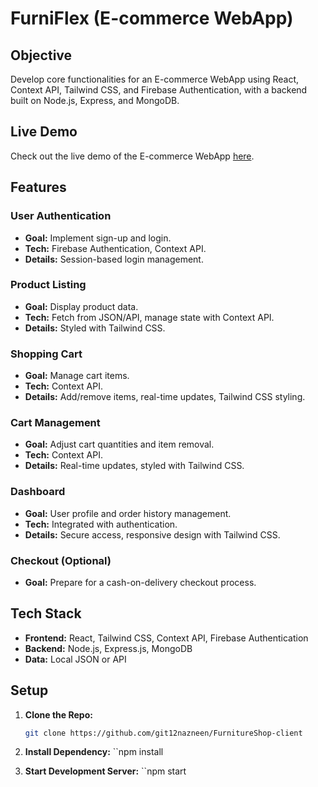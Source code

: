 # FurniFlex (E-commerce WebApp)

## Objective

Develop core functionalities for an E-commerce WebApp using React, Context API, Tailwind CSS, and Firebase Authentication, with a backend built on Node.js, Express, and MongoDB.

## Live Demo

Check out the live demo of the E-commerce WebApp [here](furniture-shop-48a7b.web.app).

## Features

### User Authentication
- **Goal:** Implement sign-up and login.
- **Tech:** Firebase Authentication, Context API.
- **Details:** Session-based login management.

### Product Listing
- **Goal:** Display product data.
- **Tech:** Fetch from JSON/API, manage state with Context API.
- **Details:** Styled with Tailwind CSS.

### Shopping Cart
- **Goal:** Manage cart items.
- **Tech:** Context API.
- **Details:** Add/remove items, real-time updates, Tailwind CSS styling.

### Cart Management
- **Goal:** Adjust cart quantities and item removal.
- **Tech:** Context API.
- **Details:** Real-time updates, styled with Tailwind CSS.

### Dashboard
- **Goal:** User profile and order history management.
- **Tech:** Integrated with authentication.
- **Details:** Secure access, responsive design with Tailwind CSS.

### Checkout (Optional)
- **Goal:** Prepare for a cash-on-delivery checkout process.

## Tech Stack

- **Frontend:** React, Tailwind CSS, Context API, Firebase Authentication
- **Backend:** Node.js, Express.js, MongoDB
- **Data:** Local JSON or API

## Setup

1. **Clone the Repo:**
   ```bash
   git clone https://github.com/git12nazneen/FurnitureShop-client

2. **Install Dependency:**
    ``npm install
    
3. **Start Development Server:**
 ``npm start
